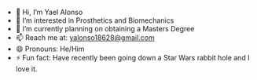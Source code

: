 - 👋 Hi, I’m Yael Alonso
- 👀 I’m interested in Prosthetics and Biomechanics
- 🌱 I’m currently planning on obtaining a Masters Degree
- 📫 Reach me at: yalonso18628@gmail.com
- 😄 Pronouns: He/Him
- ⚡ Fun fact: Have recently been going down a Star Wars rabbit hole and I love it. 

<!---
yalonso18628/yalonso18628 is a ✨ special ✨ repository because its `README.md` (this file) appears on your GitHub profile.
You can click the Preview link to take a look at your changes.
--->
